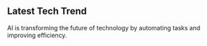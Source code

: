 ## Latest Tech Trend
 AI is transforming the future of technology by automating tasks and improving efficiency.
